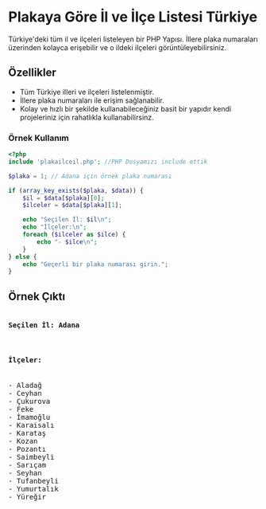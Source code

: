 # Plakaya Göre İl ve İlçe Listesi Türkiye

Türkiye'deki tüm il ve ilçeleri listeleyen bir PHP Yapısı. İllere plaka numaraları üzerinden kolayca erişebilir ve o ildeki ilçeleri görüntüleyebilirsiniz.

## Özellikler

- Tüm Türkiye illeri ve ilçeleri listelenmiştir.
- İllere plaka numaraları ile erişim sağlanabilir.
- Kolay ve hızlı bir şekilde kullanabileceğiniz basit bir yapıdır kendi projeleriniz için rahatlıkla kullanabilirsinz.

### Örnek Kullanım

```php
<?php
include 'plakailceil.php'; //PHP Dosyamızı include ettik

$plaka = 1; // Adana için örnek plaka numarası

if (array_key_exists($plaka, $data)) {
    $il = $data[$plaka][0];
    $ilceler = $data[$plaka][1];

    echo "Seçilen İl: $il\n";
    echo "İlçeler:\n";
    foreach ($ilceler as $ilce) {
        echo "- $ilce\n";
    }
} else {
    echo "Geçerli bir plaka numarası girin.";
}
```

<h2>Örnek Çıktı</h2>
<pre>
<h4>Seçilen İl: Adana </h4>
<h4>İlçeler:</h4> 
- Aladağ
- Ceyhan
- Çukurova
- Feke
- İmamoğlu
- Karaisalı
- Karataş
- Kozan
- Pozantı
- Saimbeyli
- Sarıçam
- Seyhan
- Tufanbeyli
- Yumurtalık
- Yüreğir
</pre>
